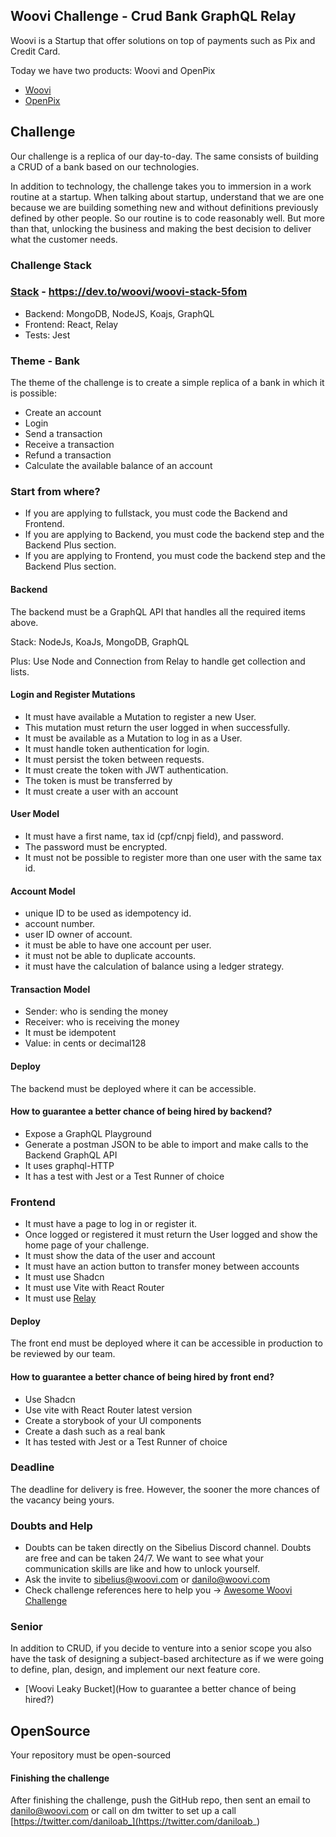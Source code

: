 ## Woovi Challenge - Crud Bank GraphQL Relay
Woovi is a Startup that offer solutions on top of payments such as Pix and Credit Card.

Today we have two products: Woovi and OpenPix
- [Woovi](https://www.woovi.com)
- [OpenPix](https://www.openpix.com.br)

## Challenge
Our challenge is a replica of our day-to-day. The same consists of building a CRUD of a bank based on our technologies.

In addition to technology, the challenge takes you to immersion in a work routine at a startup. When talking about startup, understand that we are one because we are building something new and without definitions previously defined by other people. So our routine is to code reasonably well. But more than that, unlocking the business and making the best decision to deliver what the customer needs.

### Challenge Stack
### [Stack](https://dev.to/woovi/woovi-stack-5fom) - https://dev.to/woovi/woovi-stack-5fom
- Backend: MongoDB, NodeJS, Koajs, GraphQL
- Frontend: React, Relay
- Tests: Jest

### Theme - Bank
The theme of the challenge is to create a simple replica of a bank in which it is possible:
- Create an account
- Login
- Send a transaction
- Receive a transaction
- Refund a transaction
- Calculate the available balance of an account

### Start from where?
- If you are applying to fullstack, you must code the Backend and Frontend.
- If you are applying to Backend, you must code the backend step and the Backend Plus section.
- If you are applying to Frontend, you must code the backend step and the Backend Plus section.

#### Backend
The backend must be a GraphQL API that handles all the required items above.

Stack: NodeJs, KoaJs, MongoDB, GraphQL

Plus: Use Node and Connection from Relay to handle get collection and lists.

#### Login and Register Mutations
- It must have available a Mutation to register a new User.
- This mutation must return the user logged in when successfully.
- It must be available as a Mutation to log in as a User.
- It must handle token authentication for login.
- It must persist the token between requests.
- It must create the token with JWT authentication.
- The token is must be transferred by
- It must create a user with an account

#### User Model
- It must have a first name, tax id (cpf/cnpj field), and password.
- The password must be encrypted.
- It must not be possible to register more than one user with the same tax id.

#### Account Model
- unique ID to be used as idempotency id.
- account number.
- user ID owner of account.
- it must be able to have one account per user.
- it must not be able to duplicate accounts.
- it must have the calculation of balance using a ledger strategy.

#### Transaction Model
- Sender: who is sending the money
- Receiver: who is receiving the money
- It must be idempotent
- Value: in cents or decimal128

#### Deploy
The backend must be deployed where it can be accessible.

#### How to guarantee a better chance of being hired by backend?
- Expose a GraphQL Playground
- Generate a postman JSON to be able to import and make calls to the Backend GraphQL API
- It uses graphql-HTTP
- It has a test with Jest or a Test Runner of choice

### Frontend
- It must have a page to log in or register it.
- Once logged or registered it must return the User logged and show the home page of your challenge.
- It must show the data of the user and account
- It must have an action button to transfer money between accounts
- It must use Shadcn
- It must use Vite with React Router
- It must use [Relay](relay.dev)

#### Deploy
The front end must be deployed where it can be accessible in production to be reviewed by our team.

#### How to guarantee a better chance of being hired by front end?
- Use Shadcn
- Use vite with React Router latest version
- Create a storybook of your UI components
- Create a dash such as a real bank
- It has tested with Jest or a Test Runner of choice

### Deadline
The deadline for delivery is free. However, the sooner the more chances of the vacancy being yours.

### Doubts and Help
- Doubts can be taken directly on the Sibelius Discord channel. Doubts are free and can be taken 24/7. We want to see what your communication skills are like and how to unlock yourself.
- Ask the invite to sibelius@woovi.com or danilo@woovi.com
- Check challenge references here to help you -> [Awesome Woovi Challenge](https://github.com/entria/awesome-woovi-challenge)

### Senior
In addition to CRUD, if you decide to venture into a senior scope you also have the task of designing a subject-based architecture as if we were going to define, plan, design, and implement our next feature core.

- [Woovi Leaky Bucket](How to guarantee a better chance of being hired?)

## OpenSource
Your repository must be open-sourced

#### Finishing the challenge
After finishing the challenge, push the GitHub repo, then sent an email to danilo@woovi.com or call on dm twitter to set up a call [https://twitter.com/daniloab_](https://twitter.com/daniloab_)

